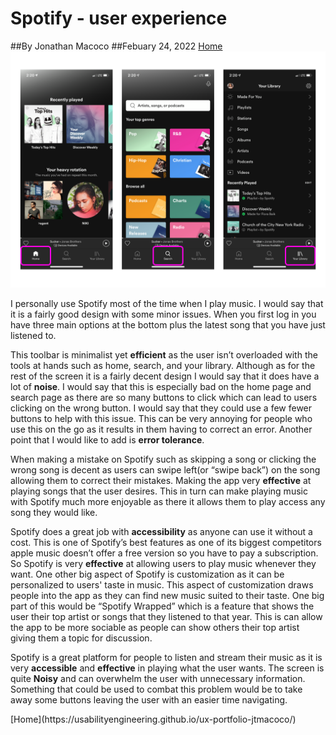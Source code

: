 # Spotify - user experience
##By Jonathan Macoco
##Febuary 24, 2022
[Home](https://usabilityengineering.github.io/ux-portfolio-jtmacoco/)
 ![spotify](spotify.png)
 <p> I personally use Spotify most of the time when I play music. I would say that it is a fairly good design with some minor issues. When you first log in you have three main options at the bottom plus the latest song that you have just listened to. </p>
  <p> This toolbar is minimalist yet <b>efficient</b> as the user isn’t overloaded with the tools at hands such as home, search, and your library. Although as for the rest of the screen it is a fairly decent design I would say that it does have a lot of <b>noise</b>. I would say that this is especially bad on the home page and search page as there are so many buttons to click which can lead to users clicking on the wrong button. I would say that they could use a few fewer buttons to help with this issue. This can be very annoying for people who use this on the go as it results in them having to correct an error. Another point that I would like to add is <b>error tolerance</b>. </p>
  <p>When making a mistake on Spotify such as skipping a song or clicking the wrong song is decent as users can swipe left(or “swipe back”) on the song allowing them to correct their mistakes. Making the app very <b>effective</b> at playing songs that the user desires. This in turn can make playing music with Spotify much more enjoyable as there it allows them to play access any song they would like. </p>
 <p> Spotify does a great job with <b>accessibility</b> as anyone can use it without a cost. This is one of Spotify’s best features as one of its biggest competitors apple music doesn’t offer a free version so you have to pay a subscription. So Spotify is very <b>effective</b> at allowing users to play music whenever they want. One other big aspect of Spotify is customization as it can be personalized to users' taste in music. This aspect of customization draws people into the app as they can find new music suited to their taste. One big part of this would be “Spotify Wrapped” which is a feature that shows the user their top artist or songs that they listened to that year. This is can allow the app to be more sociable as people can show others their top artist giving them a topic for discussion. </p>
 <p> Spotify is a great platform for people to listen and stream their music as it is very <b>accessible</b> and <b>effective</b> in playing what the user wants. The screen is quite <b>Noisy</b> and can overwhelm the user with unnecessary information. Something that could be used to combat this problem would be to take away some buttons leaving the user with an easier time navigating. </p>
[Home](https://usabilityengineering.github.io/ux-portfolio-jtmacoco/)
